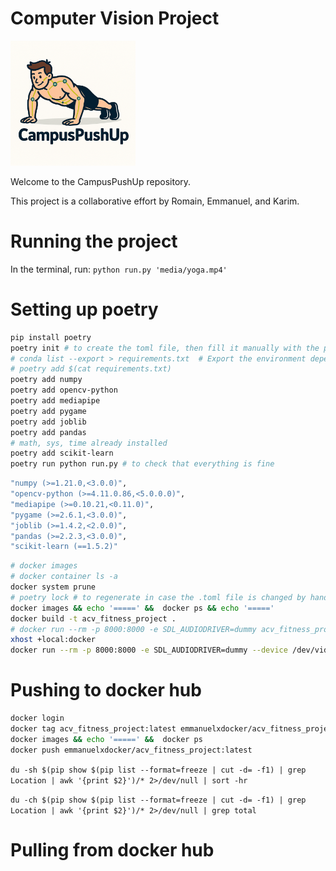 
# Computer Vision Project

<img src="logo.png" width="200" />

Welcome to the CampusPushUp repository. 

This project is a collaborative effort by Romain, Emmanuel, and Karim.


# Running the project

In the terminal, run: ` python run.py 'media/yoga.mp4' `


# Setting up poetry

```bash
pip install poetry
poetry init # to create the toml file, then fill it manually with the packages needed
# conda list --export > requirements.txt  # Export the environment dependencies
# poetry add $(cat requirements.txt)
poetry add numpy
poetry add opencv-python
poetry add mediapipe
poetry add pygame 
poetry add joblib
poetry add pandas
# math, sys, time already installed
poetry add scikit-learn
poetry run python run.py # to check that everything is fine
```

```bash
"numpy (>=1.21.0,<3.0.0)",
"opencv-python (>=4.11.0.86,<5.0.0.0)",
"mediapipe (>=0.10.21,<0.11.0)",
"pygame (>=2.6.1,<3.0.0)",
"joblib (>=1.4.2,<2.0.0)",
"pandas (>=2.2.3,<3.0.0)",
"scikit-learn (==1.5.2)"
```

```bash
# docker images
# docker container ls -a
docker system prune
# poetry lock # to regenerate in case the .toml file is changed by hand
docker images && echo '=====' &&  docker ps && echo '====='
docker build -t acv_fitness_project .
# docker run --rm -p 8000:8000 -e SDL_AUDIODRIVER=dummy acv_fitness_project:latest # this would have been too easy ....
xhost +local:docker
docker run --rm -p 8000:8000 -e SDL_AUDIODRIVER=dummy --device /dev/video0 -e DISPLAY=$DISPLAY -v /tmp/.X11-unix:/tmp/.X11-unix acv_fitness_project:latest
```

# Pushing to docker hub

```bash
docker login
docker tag acv_fitness_project:latest emmanuelxdocker/acv_fitness_project
docker images && echo '=====' &&  docker ps
docker push emmanuelxdocker/acv_fitness_project:latest
```

`du -sh $(pip show $(pip list --format=freeze | cut -d= -f1) | grep Location | awk '{print $2}')/* 2>/dev/null | sort -hr`

`du -ch $(pip show $(pip list --format=freeze | cut -d= -f1) | grep Location | awk '{print $2}')/* 2>/dev/null | grep total`


# Pulling from docker hub




